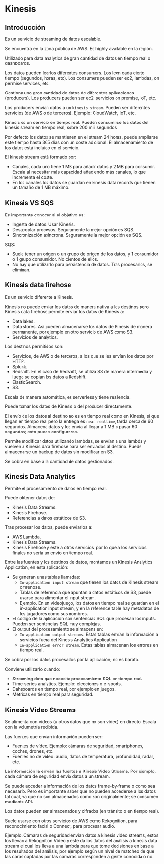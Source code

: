 # Kinesis

## Introducción

Es un servicio de streaming de datos escalable.

Se encuentra en la zona pública de AWS. Es highly available en la región.

Utilizado para data analytics de gran cantidad de datos en tiempo real o dashboards.

Los datos pueden leerlos diferentes consumers. Los leen cada cierto tiempo (segundos, horas, etc). Los consumers pueden ser ec2, lambdas, on permise services, etc.

Gestiona una gran cantidad de datos de diferentes aplicaciones (producers). Los producers pueden ser ec2, servicios on premise, IoT, etc.

Los producers envían datos a un `kinesis stream`. Pueden ser diferentes servicios (de AWS o de terceros). Ejemplo: CloudWatch, IoT, etc.

Kinesis es un servicio en tiempo real. Pueden consumirse los datos del kinesis stream en tiempo real, sobre 200 mili segundos.

Por defecto los datos se mantienen en el stream 24 horas, puede ampliarse este tiempo hasta 365 días con un coste adicional. El almacenamiento de los datos está incluido en el servicio.

El kinesis stream está formado por:

- Canales, cada uno tiene 1 MB para añadir datos y 2 MB para consumir. Escala al necesitar más capacidad añadiendo más canales, lo que incrementa el coste.
- En los canales los datos se guardan en kinesis data records que tienen un tamaño de 1 MB máximo.

## Kinesis VS SQS

Es importante conocer si el objetivo es:

- Ingesta de datos. Usar Kinesis.
- Desacoplar procesos. Seguramente la mejor opción es SQS.
- Sincronización asíncrona. Seguramente la mejor opción es SQS.

SQS:

- Suele tener un origen o un grupo de origen de los datos, y 1 consumidor o 1 grupo consumidor. No cientos de ellos.
- No hay que utilizarlo para persistencia de datos. Tras procesarlos, se eliminan.

## Kinesis data firehose

Es un servicio diferente a Kinesis.

Kinesis no puede enviar los datos de manera nativa a los destinos pero Kinesis data firehose permite enviar los datos de Kinesis a:

- Data lakes.
- Data stores. Así pueden almacenarse los datos de Kinesis de manera permanente, por ejemplo en otro servicio de AWS como S3.
- Servicios de analytics.

Los destinos permitidos son:

- Servicios, de AWS o de terceros, a los que se les envían los datos por HTTP.
- Splunk.
- Redshift. En el caso de Redshift, se utiliza S3 de manera intermedia y luego se copian los datos a Redshift.
- ElasticSearch.
- S3.

Escala de manera automática, es serverless y tiene resilencia.

Puede tomar los datos de Kinesis o del producer directamente.

El envío de los datos al destino no es en tiempo real como en Kinesis, sí que llegan en tiempo real pero la entrega es `near realtime`, tarda cerca de 60 segundos. Almacena datos y los envía al llegar a 1 MB o pasar 60 segundos; esto puede configurarse.

Permite modificar datos utilizando lambdas, se envían a una lambda y vuelven a Kinesis data firehose para ser enviados al destino. Puede almacenarse un backup de datos sin modificar en S3.

Se cobra en base a la cantidad de datos gestionados.

## Kinesis Data Analytics

Permite el procesamiento de datos en tiempo real.

Puede obtener datos de:

- Kinesis Data Streams.
- Kinesis Firehose.
- Referencias a datos estáticos de S3.

Tras procesar los datos, puede enviarlos a:

- AWS Lambda.
- Kinesis Data Streams.
- Kinesis Firehose y este a otros servicios, por lo que a los servicios finales no sería un envío en tiempo real.

Entre las fuentes y los destinos de datos, montamos un Kinesis Analytics Application, en esta aplicación:

- Se generan unas tablas llamadas:
  - `In-application input stream` que tienen los datos de Kinesis stream o firehose.
  - Tablas de referencia que apuntan a datos estáticos de S3, puede usarse para alimentar el input stream.
  - Ejemplo. En un videojuego, los datos en tiempo real se guardan en el in-application input stream, y en la reference table hay metadatos de los jugadores como sus nombres.
- El código de la aplicación son sentencias SQL que procesan los inputs. Pueden ser sentencias SQL muy complejas.
- El output del procesamiento se almacena en:
  - `In-application output streams`. Estas tablas envían la información a servicios fuera del Kinesis Analytics Application.
  - `In-application error stream`. Estas tablas almacenan los errores en tiempo real.

Se cobra por los datos procesados por la aplicación; no es barato.

Conviene utilizarlo cuando:
- Streaming data que necesita procesamiento SQL en tiempo real.
- Time-series analytics. Ejemplo: elecciones o e-sports.
- Dahsboards en tiempo real, por ejemplo en juegos.
- Métricas en tiempo real para seguridad.


## Kinesis Video Streams

Se alimenta con vídeos (u otros datos que no son vídeo) en directo. Escala con la volumetría recibida.

Las fuentes que envían información pueden ser:

- Fuentes de vídeo. Ejemplo: cámaras de seguridad, smartphones, coches, drones, etc.
- Fuentes no de vídeo: audio, datos de temperatura, profundidad, radar, etc.

La información la envían las fuentes a Kinesis Video Streams. Por ejemplo, cada cámara de seguridad envía datos a un stream.

Se puede acceder a información de los datos frame-by-frame o como sea necesario. Pero es importante saber que no pueden accederse a los datos tal cual, ya que no son almacenados como son originalmente; se consumen mediante API.

Los datos pueden ser almacenados y cifrados (en tránsito o en tiempo real).

Suele usarse con otros servicios de AWS como Rekognition, para reconocimiento facial o Connect, para procesar audio.

Ejemplo. Cámaras de seguridad envían datos a kinesis video streams, estos los llevan a Rekognition Video y este da los datos del análisis a kinesis data stream el cual los lleva a una lambda para que tome decisiones en base a los resultados del análisis, por ejemplo según un nivel de matcheo de que las caras captadas por las cámaras corresponden a gente conocida o no.
